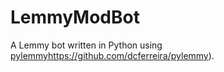 # LemmyModBot
A Lemmy bot written in Python using [pylemmy](https://github.com/dcferreira/pylemmy)https://github.com/dcferreira/pylemmy).
